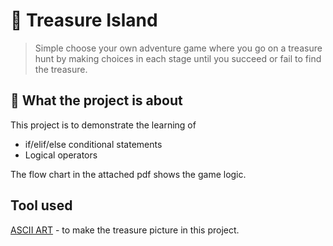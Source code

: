 # 🪎 Treasure Island

> Simple choose your own adventure game where you go on a treasure hunt by making choices in each stage until you succeed or fail to find the treasure.

## 🧠 What the project is about
This project is to demonstrate the learning of 
- if/elif/else conditional statements
- Logical operators

The flow chart in the attached pdf shows the game logic.

## Tool used
[ASCII ART](https://ascii.co.uk/art) - to make the treasure picture in this project.

